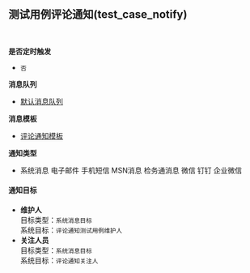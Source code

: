 ## 测试用例评论通知(test_case_notify) <!-- {docsify-ignore-all} -->



<br>
<p class="panel-title"><b>是否定时触发</b></p>

* `否`

<p class="panel-title"><b>消息队列</b></p>

* [默认消息队列](index/notify_index)

<p class="panel-title"><b>消息模板</b></p>

* [评论通知模板](index/notify_index?id=comment)

<p class="panel-title"><b>通知类型</b></p>

* <i class="fa fa-check-square"/></i> 系统消息 <i class="fa fa-square"/></i> 电子邮件 <i class="fa fa-square"/></i> 手机短信 <i class="fa fa-square"/></i> MSN消息 <i class="fa fa-square"/></i> 检务通消息 <i class="fa fa-square"/></i> 微信 <i class="fa fa-square"/></i> 钉钉 <i class="fa fa-square"/></i> 企业微信

#### 通知目标

* **维护人**<br>
  目标类型：`系统消息目标`<br>
  系统目标：`评论通知测试用例维护人`
* **关注人员**<br>
  目标类型：`系统消息目标`<br>
  系统目标：`评论通知关注人`

